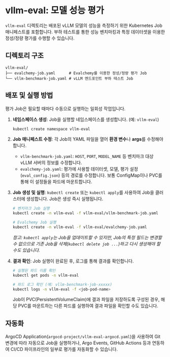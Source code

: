 # vllm-eval: 모델 성능 평가

`vllm-eval` 디렉토리는 배포된 vLLM 모델의 성능을 측정하기 위한 Kubernetes Job 매니페스트를 포함합니다. 부하 테스트를 통한 성능 벤치마킹과 특정 데이터셋을 이용한 정성/정량 평가를 수행할 수 있습니다.

## 디렉토리 구조

```
vllm-eval/
├── evalchemy-job.yaml      # Evalchemy를 이용한 정성/정량 평가 Job
└── vllm-benchmark-job.yaml # vLLM 엔드포인트 부하 테스트 Job
```

## 배포 및 실행 방법

평가 Job은 필요할 때마다 수동으로 실행하는 일회성 작업입니다.

1.  **네임스페이스 생성**:
    Job을 실행할 네임스페이스를 생성합니다. (예: `vllm-eval`)
    ```bash
    kubectl create namespace vllm-eval
    ```

2.  **Job 매니페스트 수정**:
    각 Job의 YAML 파일을 열어 **환경 변수**나 **args**를 수정해야 합니다.
    -   `vllm-benchmark-job.yaml`: `HOST`, `PORT`, `MODEL_NAME` 등 벤치마크 대상 vLLM 서버의 정보를 수정합니다.
    -   `evalchemy-job.yaml`: 평가에 사용할 데이터셋, 모델, 평가 설정(`eval_config.json`) 등의 경로를 수정합니다. 보통 ConfigMap이나 PVC를 통해 이 설정들을 파드에 마운트합니다.

3.  **Job 생성 및 실행**:
    `kubectl create` 또는 `kubectl apply`를 사용하여 Job을 클러스터에 생성합니다. Job은 생성 즉시 실행됩니다.

    ```bash
    # 벤치마크 Job 실행
    kubectl create -n vllm-eval -f vllm-eval/vllm-benchmark-job.yaml

    # Evalchemy Job 실행
    kubectl create -n vllm-eval -f vllm-eval/evalchemy-job.yaml
    ```
    *참고: `kubectl apply`는 Job을 업데이트할 수 있지만, Job의 특정 필드는 변경할 수 없으므로 기존 Job을 삭제(`kubectl delete job ...`)하고 다시 생성해야 할 수도 있습니다.*

4.  **결과 확인**:
    Job 실행이 완료된 후, 로그를 통해 결과를 확인합니다.

    ```bash
    # 실행된 파드 이름 확인
    kubectl get pods -n vllm-eval

    # 파드 로그 확인 (예: vllm-benchmark-job-xxxxx)
    kubectl logs -n vllm-eval -f <job-pod-name>
    ```

    Job이 PVC(PersistentVolumeClaim)에 결과 파일을 저장하도록 구성된 경우, 해당 PVC를 마운트하는 다른 파드를 실행하여 결과 파일을 확인할 수도 있습니다.

## 자동화

ArgoCD Application(`argocd-project/vllm-eval-argocd.yaml`)을 사용하여 Git 변경에 따라 자동으로 Job을 실행하거나, Argo Events, GitHub Actions 등과 연동하여 CI/CD 파이프라인의 일부로 평가를 자동화할 수 있습니다. 